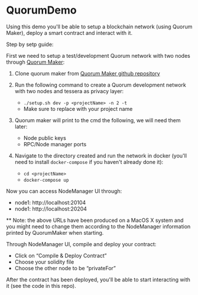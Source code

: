 # QuorumDemo

Using this demo you'll be able to setup a blockchain network (using Quorum Maker), deploy a smart contract and interact with it.

Step by setp guide: 

First we need to setup a test/development Quorum network with two nodes through [Quorum Maker](https://github.com/synechron-finlabs/quorum-maker/wiki#setting-up-quorum-testdevelopment-network):

1. Clone quorum maker from [Quorum Maker github repository](https://github.com/synechron-finlabs/quorum-maker.git)

2. Run the following command to create a Quorum development network with two nodes and tessera as privacy layer:
    * `./setup.sh dev -p <projectName> -n 2 -t`
    * Make sure to replace <projectName> with your project name

3. Quorum maker will print to the cmd the following, we will need them later:
    * Node public keys
    * RPC/Node manager ports

4. Navigate to the directory created and run the network in docker (you'll need to install `docker-compose` if you haven't already done it):
    * `cd <projectName>`
    * `docker-compose up`

Now you can access NodeManager UI through:
  - node1: http://localhost:20104 
  - node1: http://localhost:20204

** Note: the above URLs have been produced on a MacOS X system and you might need to change them according to the NodeManager information printed by QuorumMaker when starting.

Through NodeManager UI, compile and deploy your contract:
  - Click on “Compile & Deploy Contract”
  - Choose your solidity file
  - Choose the other node to be “privateFor” 

After the contract has been deployed, you'll be able to start interacting with it (see the code in this repo).
